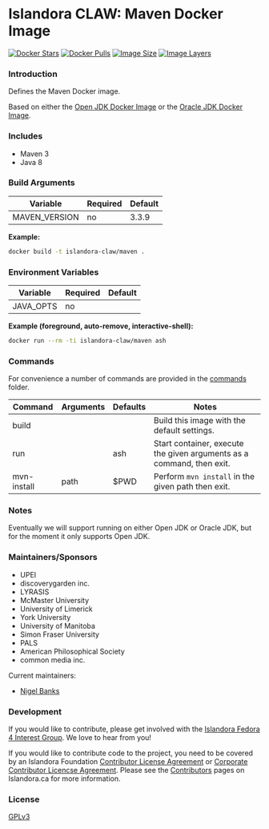 # Islandora CLAW: Maven Docker Image

[![Docker Stars](https://img.shields.io/docker/stars/islandora-claw/maven.svg)](https://hub.docker.com/r/islandora-claw/maven/)
[![Docker Pulls](https://img.shields.io/docker/pulls/islandora-claw/maven.svg)](https://hub.docker.com/r/islandora-claw/maven/)
[![Image Size](https://img.shields.io/imagelayers/image-size/islandora-claw/maven/latest.svg)](https://imagelayers.io/?images=islandora-claw/maven:latest)
[![Image Layers](https://img.shields.io/imagelayers/layers/islandora-claw/maven/latest.svg)](https://imagelayers.io/?images=islandora-claw/maven:latest)

### Introduction

Defines the Maven Docker image.

Based on either the
[Open JDK Docker Image](https://github.com/Islandora-CLAW/docker-open-jdk) or
the
[Oracle JDK Docker Image](https://github.com/Islandora-CLAW/docker-oracle-jdk).

### Includes

* Maven 3
* Java 8

### Build Arguments

| Variable      | Required | Default |
|---------------|----------|---------|
| MAVEN_VERSION | no       |   3.3.9 |

**Example:**
```bash
docker build -t islandora-claw/maven .
```

### Environment Variables

| Variable  | Required | Default |
|-----------|----------|---------|
| JAVA_OPTS | no       |         |

**Example (foreground, auto-remove, interactive-shell):**
```bash
docker run --rm -ti islandora-claw/maven ash
```

### Commands

For convenience a number of commands are provided in the [commands](/commands)
folder.

| Command     | Arguments | Defaults | Notes                                                                 |
|-------------|-----------|----------|-----------------------------------------------------------------------|
| build       |           |          | Build this image with the default settings.                           |
| run         |           | ash      | Start container, execute the given arguments as a command, then exit. |
| mvn-install | path      | $PWD     | Perform ```mvn install``` in the given path then exit.                |

### Notes

Eventually we will support running on either Open JDK or Oracle JDK, but
for the moment it only supports Open JDK.

### Maintainers/Sponsors

* UPEI
* discoverygarden inc.
* LYRASIS
* McMaster University
* University of Limerick
* York University
* University of Manitoba
* Simon Fraser University
* PALS
* American Philosophical Society
* common media inc.

Current maintainers:

* [Nigel Banks](https://github.com/nigelgbanks)

### Development

If you would like to contribute, please get involved with the
[Islandora Fedora 4 Interest Group](https://github.com/Islandora/Islandora-Fedora4-Interest-Group).
We love to hear from you!

If you would like to contribute code to the project, you need to be covered by
an Islandora Foundation
[Contributor License Agreement](http://islandora.ca/sites/default/files/islandora_cla.pdf)
or
[Corporate Contributor Licencse Agreement](http://islandora.ca/sites/default/files/islandora_ccla.pdf).
Please see the [Contributors](http://islandora.ca/resources/contributors) pages
on Islandora.ca for more information.

### License

[GPLv3](http://www.gnu.org/licenses/gpl-3.0.txt)
